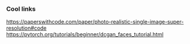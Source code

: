 ### Cool links
https://paperswithcode.com/paper/photo-realistic-single-image-super-resolution#code
https://pytorch.org/tutorials/beginner/dcgan_faces_tutorial.html